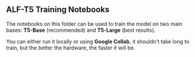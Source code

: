 ## ALF-T5 Training Notebooks

The notebooks on this folder can be used to train the model on two main bases: **T5-Base** (recommended) and **T5-Large** (best results).

You can either run it locally or using **Google Collab**, it shouldn't take long to train, but the better the hardware, the faster it will be.
